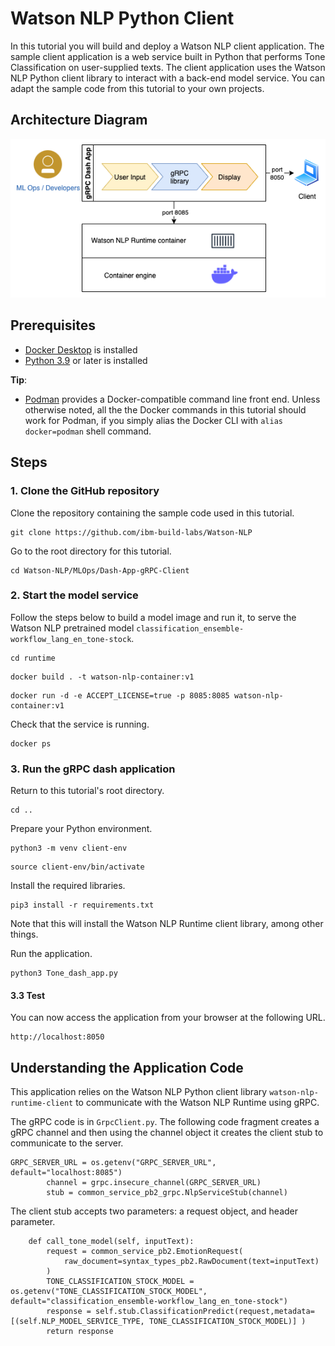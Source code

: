 # Watson NLP Python Client

In this tutorial you will build and deploy a Watson NLP client application.  The sample client application is a web service built in Python that performs Tone Classification on user-supplied texts.  The client application uses the Watson NLP Python client library to interact with a back-end model service. You can adapt the sample code from this tutorial to your own projects.

## Architecture Diagram

![Reference architecure](images/gRPC_dash_app_architecture.png)

## Prerequisites

- [Docker Desktop](https://docs.docker.com/get-docker/) is installed
- [Python 3.9](https://www.python.org/downloads/) or later is installed

**Tip**:

- [Podman](https://podman.io/getting-started/installation) provides a Docker-compatible command line front end. Unless otherwise noted, all the the Docker commands in this tutorial should work for Podman, if you simply alias the Docker CLI with `alias docker=podman` shell command.

## Steps

### 1. Clone the GitHub repository

Clone the repository containing the sample code used in this tutorial.
```
git clone https://github.com/ibm-build-labs/Watson-NLP
```
Go to the root directory for this tutorial.
```
cd Watson-NLP/MLOps/Dash-App-gRPC-Client
```

### 2. Start the model service
Follow the steps below to build a model image and run it, to serve the Watson NLP pretrained model `classification_ensemble-workflow_lang_en_tone-stock`.
```
cd runtime
```
```
docker build . -t watson-nlp-container:v1
```
```
docker run -d -e ACCEPT_LICENSE=true -p 8085:8085 watson-nlp-container:v1
```
Check that the service is running.
```
docker ps
```

### 3. Run the gRPC dash application

Return to this tutorial's root directory.
```
cd .. 
```
Prepare your Python environment.
```
python3 -m venv client-env
```
```
source client-env/bin/activate
```
Install the required libraries.
```
pip3 install -r requirements.txt 
```
Note that this will install the Watson NLP Runtime client library, among other things.

Run the application.
```
python3 Tone_dash_app.py
```

#### 3.3 Test

You can now access the application from your browser at the following URL.

```
http://localhost:8050 
```

## Understanding the Application Code

This application relies on the Watson NLP Python client library `watson-nlp-runtime-client` to communicate with the Watson NLP Runtime using gRPC.

The gRPC code is in `GrpcClient.py`. The following code fragment creates a gRPC channel and then using the channel object it creates the client stub to communicate to the server.

```
GRPC_SERVER_URL = os.getenv("GRPC_SERVER_URL", default="localhost:8085")
        channel = grpc.insecure_channel(GRPC_SERVER_URL)
        stub = common_service_pb2_grpc.NlpServiceStub(channel)
```

The client stub accepts two parameters: a request object, and header parameter.

```
    def call_tone_model(self, inputText):
        request = common_service_pb2.EmotionRequest(
            raw_document=syntax_types_pb2.RawDocument(text=inputText)
        )
        TONE_CLASSIFICATION_STOCK_MODEL = os.getenv("TONE_CLASSIFICATION_STOCK_MODEL", default="classification_ensemble-workflow_lang_en_tone-stock")
        response = self.stub.ClassificationPredict(request,metadata=[(self.NLP_MODEL_SERVICE_TYPE, TONE_CLASSIFICATION_STOCK_MODEL)] )
        return response
```



